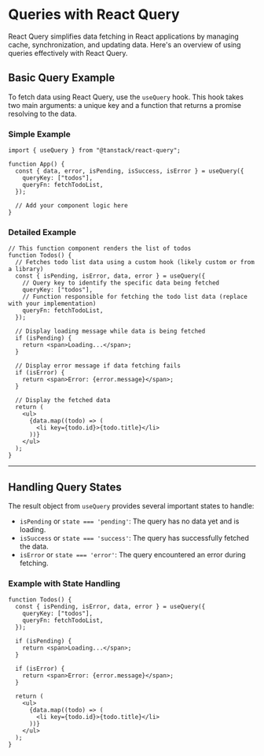 # Queries with React Query

React Query simplifies data fetching in React applications by managing cache, synchronization, and updating data. Here's an overview of using queries effectively with React Query.

## Basic Query Example

To fetch data using React Query, use the `useQuery` hook. This hook takes two main arguments: a unique key and a function that returns a promise resolving to the data.

### Simple Example

```tsx
import { useQuery } from "@tanstack/react-query";

function App() {
  const { data, error, isPending, isSuccess, isError } = useQuery({
    queryKey: ["todos"],
    queryFn: fetchTodoList,
  });

  // Add your component logic here
}
```

### Detailed Example

```tsx
// This function component renders the list of todos
function Todos() {
  // Fetches todo list data using a custom hook (likely custom or from a library)
  const { isPending, isError, data, error } = useQuery({
    // Query key to identify the specific data being fetched
    queryKey: ["todos"],
    // Function responsible for fetching the todo list data (replace with your implementation)
    queryFn: fetchTodoList,
  });

  // Display loading message while data is being fetched
  if (isPending) {
    return <span>Loading...</span>;
  }

  // Display error message if data fetching fails
  if (isError) {
    return <span>Error: {error.message}</span>;
  }

  // Display the fetched data
  return (
    <ul>
      {data.map((todo) => (
        <li key={todo.id}>{todo.title}</li>
      ))}
    </ul>
  );
}
```

---

## Handling Query States

The result object from `useQuery` provides several important states to handle:

- `isPending` or `state === 'pending'`: The query has no data yet and is loading.
- `isSuccess` or `state === 'success'`: The query has successfully fetched the data.
- `isError` or `state === 'error'`: The query encountered an error during fetching.

### Example with State Handling

```tsx
function Todos() {
  const { isPending, isError, data, error } = useQuery({
    queryKey: ["todos"],
    queryFn: fetchTodoList,
  });

  if (isPending) {
    return <span>Loading...</span>;
  }

  if (isError) {
    return <span>Error: {error.message}</span>;
  }

  return (
    <ul>
      {data.map((todo) => (
        <li key={todo.id}>{todo.title}</li>
      ))}
    </ul>
  );
}
```
